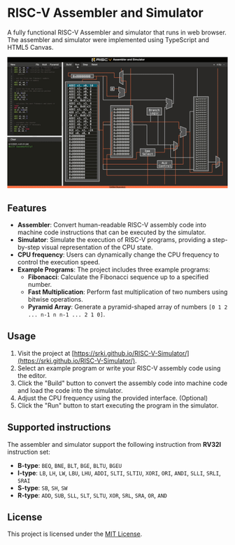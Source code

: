 # RISC-V Assembler and Simulator

A fully functional RISC-V Assembler and simulator that runs in web browser.
The assembler and simulator were implemented using TypeScript and HTML5 Canvas.

![](assets/fib-example.gif)

## Features
- **Assembler**: Convert human-readable RISC-V assembly code into machine code instructions that can be executed by the simulator.
- **Simulator**: Simulate the execution of RISC-V programs, providing a step-by-step visual representation of the CPU state.
- **CPU frequency**: Users can dynamically change the CPU frequency to control the execution speed.
- **Example Programs**: The project includes three example programs:
    - **Fibonacci**: Calculate the Fibonacci sequence up to a specified number.
    - **Fast Multiplication**: Perform fast multiplication of two numbers using bitwise operations.
    - **Pyramid Array**: Generate a pyramid-shaped array of numbers `[0 1 2 ... n-1 n n-1 ... 2 1 0]`.

## Usage
1. Visit the project at [https://srki.github.io/RISC-V-Simulator/](https://srki.github.io/RISC-V-Simulator/).
2. Select an example program or write your RISC-V assembly code using the editor.
3. Click the "Build" button to convert the assembly code into machine code and load the code into the simulator. 
4. Adjust the CPU frequency using the provided interface. (Optional)
5. Click the "Run" button to start executing the program in the simulator.

## Supported instructions
The assembler and simulator support the following instruction from **RV32I** instruction set:
- **B-type**: `BEQ`, `BNE`, `BLT`, `BGE`, `BLTU`, `BGEU`
- **I-type**: `LB`, `LH`, `LW`, `LBU`, `LHU`, `ADDI`, `SLTI`, `SLTIU`, `XORI`, `ORI`, `ANDI`, `SLLI`, `SRLI`, `SRAI`
- **S-type**: `SB`, `SH`, `SW`
- **R-type**: `ADD`, `SUB`, `SLL`, `SLT`, `SLTU`, `XOR`, `SRL`, `SRA`, `OR`, `AND`

## License

This project is licensed under the [MIT License](LICENSE).